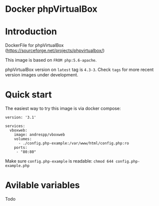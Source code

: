Docker phpVirtualBox
====================

# Introduction

DockerFile for phpVirtualBox (https://sourceforge.net/projects/phpvirtualbox/)

This image is based on `FROM php:5.6-apache`.

phpVirtualBox version on `latest` tag is `4.3-3`. Check `tags` for more recent version images under development.

# Quick start

The easiest way to try this image is via docker compose:

```
version: '3.1'

services:
  vboxweb:
    image: andrespp/vboxweb
    volumes:
      - ./config.php-example:/var/www/html/config.php:ro
    ports:
     - "80:80"
```

Make sure `config.php-example` is readable: `chmod 644 config.php-example.php`

# Avilable variables

Todo 
